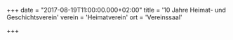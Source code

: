 +++
date = "2017-08-19T11:00:00.000+02:00"
title = '10 Jahre Heimat- und Geschichtsverein'
verein = 'Heimatverein'
ort = 'Vereinssaal'

+++

      